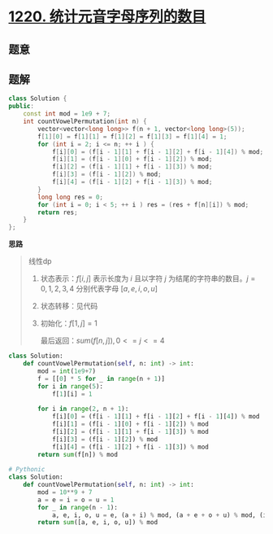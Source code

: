 # [1220. 统计元音字母序列的数目](https://leetcode.cn/problems/count-vowels-permutation/)

## 题意



## 题解



```c++
class Solution {
public:
    const int mod = 1e9 + 7;
    int countVowelPermutation(int n) {
        vector<vector<long long>> f(n + 1, vector<long long>(5));
        f[1][0] = f[1][1] = f[1][2] = f[1][3] = f[1][4] = 1;
        for (int i = 2; i <= n; ++ i ) {
            f[i][0] = (f[i - 1][1] + f[i - 1][2] + f[i - 1][4]) % mod;
            f[i][1] = (f[i - 1][0] + f[i - 1][2]) % mod;
            f[i][2] = (f[i - 1][1] + f[i - 1][3]) % mod;
            f[i][3] = (f[i - 1][2]) % mod;
            f[i][4] = (f[i - 1][2] + f[i - 1][3]) % mod;
        }
        long long res = 0;
        for (int i = 0; i < 5; ++ i ) res = (res + f[n][i]) % mod;
        return res;
    }
};

```



**思路**

> 线性dp 
>
> 1. 状态表示$：f[i, j]$ 表示长度为 $i$ 且以字符 $j$ 为结尾的字符串的数目。$j = 0, 1, 2, 3, 4$ 分别代表字母 $[a, e, i, o, u]$
>
> 2. 状态转移：见代码
>
> 3. 初始化：$f[1, j] = 1$
>
>    最后返回：$sum(f[n, j]),    0 <= j <= 4$

```python
class Solution:
    def countVowelPermutation(self, n: int) -> int:
        mod = int(1e9+7)
        f = [[0] * 5 for _ in range(n + 1)]
        for i in range(5):
            f[1][i] = 1
        
        for i in range(2, n + 1):
            f[i][0] = (f[i - 1][1] + f[i - 1][2] + f[i - 1][4]) % mod
            f[i][1] = (f[i - 1][0] + f[i - 1][2]) % mod
            f[i][2] = (f[i - 1][1] + f[i - 1][3]) % mod
            f[i][3] = (f[i - 1][2]) % mod
            f[i][4] = (f[i - 1][2] + f[i - 1][3]) % mod 
        return sum(f[n]) % mod
      
# Pythonic
class Solution:
    def countVowelPermutation(self, n: int) -> int:
        mod = 10**9 + 7
        a = e = i = o = u = 1
        for _ in range(n - 1):
            a, e, i, o, u = e, (a + i) % mod, (a + e + o + u) % mod, (i + u) % mod, a
        return sum([a, e, i, o, u]) % mod
```

